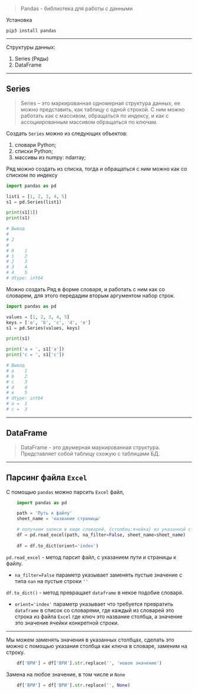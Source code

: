 >Pandas - библиотека для работы с данными

Установка

    pip3 install pandas

---

Структуры данных:
1. Series (Ряды) 
2. DataFrame

---
Series
---
> Series – это маркированная одномерная структура данных, ее можно представить,
> как таблицу с одной строкой. С ним можно работать как с массивом, обращаться 
> по индексу, и как с ассоциированным массивом обращаться по ключам.

Создать `Series` можно из следующих объектов: 

1. словари Python; 
2. списки Python; 
3. массивы из numpy: ndarray;

Ряд можно создать из списка, тогда и обращаться с ним можно как со списком
по индексу
```python
import pandas as pd

list1 = [1, 2, 3, 4, 5]
s1 = pd.Series(list1)

print(s1[1])
print(s1)

# Вывод
# 
# 2
# 
# 0    1
# 1    2
# 2    3
# 3    4
# 4    5
# dtype: int64
```

Можно создать Ряд в форме словаря, и работать с ним как со словарем,
для этого передадим вторым аргументом набор строк.
```python
import pandas as pd

values = [1, 2, 3, 4, 5]
keys = ['a', 'b', 'c', 'd', 'e']
s1 = pd.Series(values, keys)

print(s1)

print('a = ', s1['a'])
print('c = ', s1['c'])

# Вывод
# a    1
# b    2
# c    3
# d    4
# e    5
# dtype: int64
# a =  1
# c =  3
```

---
DataFrame
---
> DataFrame - это двумерная маркированная структура. Представляет собой 
> таблицу схожую с таблицами БД.


---
Парсинг файла `Excel`  
---
С помощью `pandas` можно парсить `Excel` файл,

```python
    import pandas as pd

    path = 'Путь к файлу'
    sheet_name = 'название страницы'

    # получаем записи в виде словарей, {столбец:ячейка} из указанной страницы
    df = pd.read_excel(path, na_filter=False, sheet_name=sheet_name)
    
    df = df.to_dict(orient='index')
```

`pd.read_excel` - метод парсит файл, с указанием пути и страницы к файлу. 

- `na_filter=False` параметр указывает заменять пустые значение с типа `nan` на
пустые строки `''`

`df.to_dict()` - метод превращает `dataframe` в некое подобие словаря.

- `orient='index'` параметр указывает что требуется превратить `dataframe` в
список со словарями, где каждый из словарей это строка из файла `Excel` где
ключ это название столбца, а значение это значение ячейки конкретной строки.

---

Мы можем заменять значения в указанных столбцах, сделать это можно с помощью
указания столбца как ключа в словаре, заменим на строку.
```python
    df['ВРИ'] = df['ВРИ'].str.replace('', 'новое значение')
```
Замена на любое значение, в том числе и `None`
```python
    df['ВРИ'] = df['ВРИ'].str.replace('', None)
```

